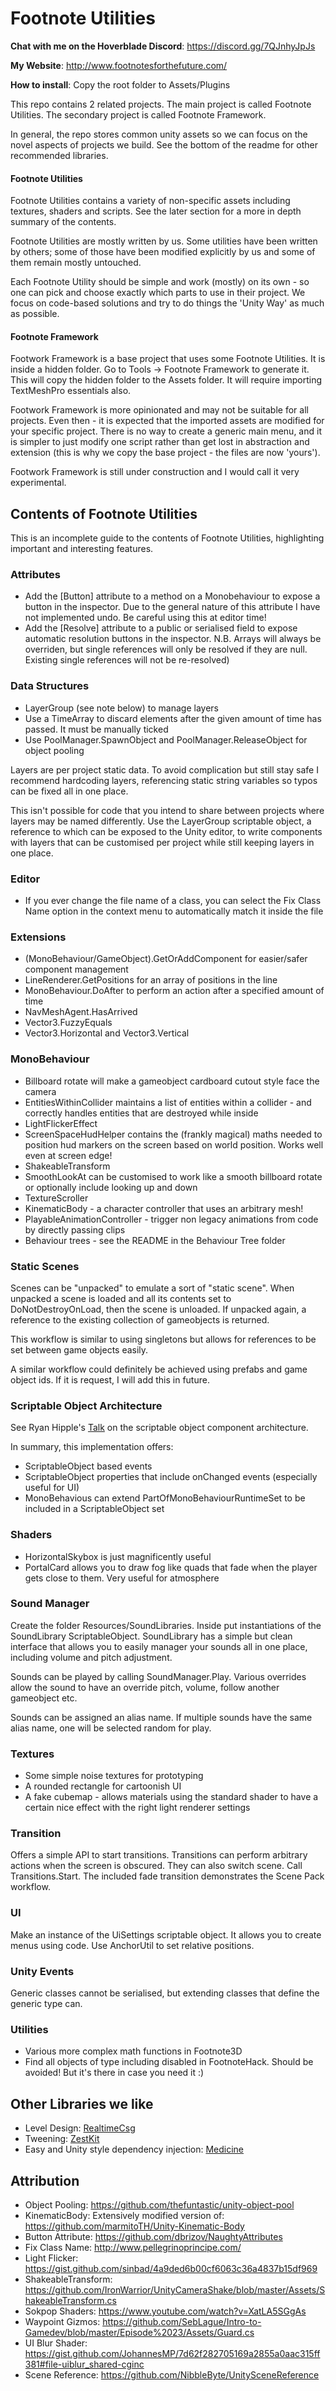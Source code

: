 # Footnote Utilities

**Chat with me on the Hoverblade Discord**: https://discord.gg/7QJnhyJpJs

**My Website**: http://www.footnotesforthefuture.com/

**How to install**: Copy the root folder to Assets/Plugins

This repo contains 2 related projects. The main project is called Footnote Utilities. The secondary project is called Footnote Framework.

In general, the repo stores common unity assets so we can focus on the novel aspects of projects we build. See the bottom of the readme for other recommended libraries.

#### Footnote Utilities

Footnote Utilities contains a variety of non-specific assets including textures, shaders and scripts. See the later section for a more in depth summary of the contents.

Footnote Utilities are mostly written by us. Some utilities have been written by others; some of those have been modified explicitly by us and some of them remain mostly untouched. 

Each Footnote Utility should be simple and work (mostly) on its own - so one can pick and choose exactly which parts to use in their project. We focus on code-based solutions and try to do things the 'Unity Way' as much as possible.

#### Footnote Framework

Footwork Framework is a base project that uses some Footnote Utilities. It is inside a hidden folder. Go to Tools -> Footnote Framework to generate it. This will copy the hidden folder to the Assets folder. It will require importing TextMeshPro essentials also.

Footwork Framework is more opinionated and may not be suitable for all projects. Even then - it is expected that the imported assets are modified for your specific project. There is no way to create a generic main menu, and it is simpler to just modify one script rather than get lost in abstraction and extension (this is why we copy the base project - the files are now 'yours').

Footwork Framework is still under construction and I would call it very experimental.

## Contents of Footnote Utilities 

This is an incomplete guide to the contents of Footnote Utilities, highlighting important and interesting features.

### Attributes

* Add the [Button] attribute to a method on a Monobehaviour to expose a button in the inspector. Due to the general nature of this attribute I have not implemented undo. Be careful using this at editor time!
* Add the [Resolve] attribute to a public or serialised field to expose automatic resolution buttons in the inspector. N.B. Arrays will always be overriden, but single references will only be resolved if they are null. Existing single references will not be re-resolved)

### Data Structures

* LayerGroup (see note below) to manage layers
* Use a TimeArray to discard elements after the given amount of time has passed. It must be manually ticked
* Use PoolManager.SpawnObject and PoolManager.ReleaseObject for object pooling

Layers are per project static data. To avoid complication but still stay safe I recommend hardcoding layers, referencing static string variables so typos can be fixed all in one place.

This isn't possible for code that you intend to share between projects where layers may be named differently. Use the LayerGroup scriptable object, a reference to which can be exposed to the Unity editor, to write components with layers that can be customised per project while still keeping layers in one place.

### Editor

* If you ever change the file name of a class, you can select the Fix Class Name option in the context menu to automatically match it inside the file

### Extensions

* (MonoBehaviour/GameObject).GetOrAddComponent for easier/safer component management
* LineRenderer.GetPositions for an array of positions in the line
* MonoBehaviour.DoAfter to perform an action after a specified amount of time
* NavMeshAgent.HasArrived
* Vector3.FuzzyEquals
* Vector3.Horizontal and Vector3.Vertical

### MonoBehaviour

* Billboard rotate will make a gameobject cardboard cutout style face the camera
* EntitiesWithinCollider maintains a list of entities within a collider - and correctly handles entities that are destroyed while inside
* LightFlickerEffect
* ScreenSpaceHudHelper contains the (frankly magical) maths needed to position hud markers on the screen based on world position. Works well even at screen edge!
* ShakeableTransform
* SmoothLookAt can be customised to work like a smooth billboard rotate or optionally include looking up and down
* TextureScroller
* KinematicBody - a character controller that uses an arbitrary mesh!
* PlayableAnimationController - trigger non legacy animations from code by directly passing clips
* Behaviour trees - see the README in the Behaviour Tree folder

### Static Scenes

Scenes can be "unpacked" to emulate a sort of "static scene". When unpacked a scene is loaded and all its contents set to DoNotDestroyOnLoad, then the scene is unloaded. If unpacked again, a reference to the existing collection of gameobjects is returned.

This workflow is similar to using singletons but allows for references to be set between game objects easily.

A similar workflow could definitely be achieved using prefabs and game object ids. If it is request, I will add this in future.

### Scriptable Object Architecture

See Ryan Hipple's [Talk](https://www.youtube.com/watch?v=raQ3iHhE_Kk) on the scriptable object component architecture.

In summary, this implementation offers:

* ScriptableObject based events
* ScriptableObject properties that include onChanged events (especially useful for UI)
* MonoBehavious can extend PartOfMonoBehaviourRuntimeSet to be included in a ScriptableObject set

### Shaders

* HorizontalSkybox is just magnificently useful
* PortalCard allows you to draw fog like quads that fade when the player gets close to them. Very useful for atmosphere

### Sound Manager

Create the folder Resources/SoundLibraries. Inside put instantiations of the SoundLibrary ScriptableObject. SoundLibrary has a simple but clean interface that allows you to easily manager your sounds all in one place, including volume and pitch adjustment.

Sounds can be played by calling SoundManager.Play. Various overrides allow the sound to have an override pitch, volume, follow another gameobject etc.

Sounds can be assigned an alias name. If multiple sounds have the same alias name, one will be selected random for play.

### Textures

* Some simple noise textures for prototyping
* A rounded rectangle for cartoonish UI
* A fake cubemap - allows materials using the standard shader to have a certain nice effect with the right light renderer settings

### Transition

Offers a simple API to start transitions. Transitions can perform arbitrary actions when the screen is obscured. They can also switch scene. Call Transitions.Start. The included fade transition demonstrates the Scene Pack workflow.

### UI

Make an instance of the UiSettings scriptable object. It allows you to create menus using code. Use AnchorUtil to set relative positions.

### Unity Events

Generic classes cannot be serialised, but extending classes that define the generic type can.

### Utilities

* Various more complex math functions in Footnote3D
* Find all objects of type including disabled in FootnoteHack. Should be avoided! But it's there in case you need it :)

## Other Libraries we like

* Level Design: [RealtimeCsg](https://github.com/LogicalError/realtime-CSG-for-unity/)
* Tweening: [ZestKit](https://github.com/prime31/ZestKit)
* Easy and Unity style dependency injection: [Medicine](https://github.com/apkd/Medicine)

## Attribution

* Object Pooling: https://github.com/thefuntastic/unity-object-pool
* KinematicBody: Extensively modified version of: https://github.com/marmitoTH/Unity-Kinematic-Body
* Button Attribute: https://github.com/dbrizov/NaughtyAttributes
* Fix Class Name: http://www.pellegrinoprincipe.com/
* Light Flicker: https://gist.github.com/sinbad/4a9ded6b00cf6063c36a4837b15df969
* ShakeableTransform: https://github.com/IronWarrior/UnityCameraShake/blob/master/Assets/ShakeableTransform.cs
* Sokpop Shaders: https://www.youtube.com/watch?v=XatLA5SGgAs
* Waypoint Gizmos: https://github.com/SebLague/Intro-to-Gamedev/blob/master/Episode%2023/Assets/Guard.cs
* UI Blur Shader: https://gist.github.com/JohannesMP/7d62f282705169a2855a0aac315ff381#file-uiblur_shared-cginc
* Scene Reference: https://github.com/NibbleByte/UnitySceneReference